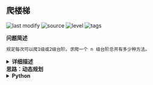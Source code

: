 ## 爬楼梯
<!--START_SECTION:badge-->

![last modify](https://img.shields.io/static/v1?label=last%20modify&message=2022-10-13%2019%3A16%3A07&color=yellowgreen&style=flat-square)
![source](https://img.shields.io/static/v1?label=source&message=LeetCode&color=green&style=flat-square)
![level](https://img.shields.io/static/v1?label=level&message=%E7%AE%80%E5%8D%95&color=yellow&style=flat-square)
![tags](https://img.shields.io/static/v1?label=tags&message=%E5%8A%A8%E6%80%81%E8%A7%84%E5%88%92&color=orange&style=flat-square)

<!--END_SECTION:badge-->
<!--info
tags: [动态规划]
source: LeetCode
level: 简单
number: '0070'
name: 爬楼梯
companies: []
-->

<summary><b>问题简述</b></summary>

```txt
规定每次可以爬1级或2级台阶。求爬一个 n 级台阶总共有多少种方法。
```

<details><summary><b>详细描述</b></summary>

```txt
假设你正在爬楼梯。需要 n 阶你才能到达楼顶。

每次你可以爬 1 或 2 个台阶。你有多少种不同的方法可以爬到楼顶呢？

注意：给定 n 是一个正整数。

示例 1：
    输入： 2
    输出： 2
    解释： 有两种方法可以爬到楼顶。
    1.  1 阶 + 1 阶
    2.  2 阶
示例 2：
    输入： 3
    输出： 3
    解释： 有三种方法可以爬到楼顶。
    1.  1 阶 + 1 阶 + 1 阶
    2.  1 阶 + 2 阶
    3.  2 阶 + 1 阶

来源：力扣（LeetCode）
链接：https://leetcode-cn.com/problems/climbing-stairs
著作权归领扣网络所有。商业转载请联系官方授权，非商业转载请注明出处。
```

</details>

<!-- <div align="center"><img src="../../../_assets/xxx.png" height="300" /></div> -->

<summary><b>思路：动态规划</b></summary>

<details><summary><b>Python</b></summary>

```python
class Solution:
    def climbStairs(self, n: int) -> int:
        if n == 1:
            return 1
        if n == 2:
            return 2

        dp1, dp2 = 1, 2
        for _  in range(3, n + 1):
            dp1, dp2 = dp2, dp1 + dp2
        
        return dp2
```

</details>


